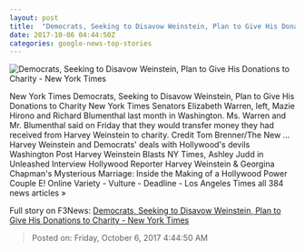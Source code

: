 ```yaml
---
layout: post
title:  "Democrats, Seeking to Disavow Weinstein, Plan to Give His Donations to Charity - New York Times"
date: 2017-10-06 04:44:50Z
categories: google-news-top-stories
---
```


![Democrats, Seeking to Disavow Weinstein, Plan to Give His Donations to Charity - New York Times](https://static01.nyt.com/images/2017/10/06/us/06dc-dems-Inquiry/06dc-dems-Inquiry-facebookJumbo.jpg)

New York Times Democrats, Seeking to Disavow Weinstein, Plan to Give His Donations to Charity New York Times Senators Elizabeth Warren, left, Mazie Hirono and Richard Blumenthal last month in Washington. Ms. Warren and Mr. Blumenthal said on Friday that they would transfer money they had received from Harvey Weinstein to charity. Credit Tom Brenner/The New ... Harvey Weinstein and Democrats' deals with Hollywood's devils Washington Post Harvey Weinstein Blasts NY Times, Ashley Judd in Unleashed Interview Hollywood Reporter Harvey Weinstein & Georgina Chapman's Mysterious Marriage: Inside the Making of a Hollywood Power Couple E! Online Variety - Vulture - Deadline - Los Angeles Times all 384 news articles »


Full story on F3News: [Democrats, Seeking to Disavow Weinstein, Plan to Give His Donations to Charity - New York Times](http://www.f3nws.com/n/4zVutB)

> Posted on: Friday, October 6, 2017 4:44:50 AM
